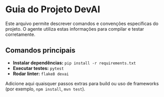 # Guia do Projeto DevAI

Este arquivo permite descrever comandos e convenções específicas do projeto. O agente utiliza estas informações para compilar e testar corretamente.

## Comandos principais

- **Instalar dependências:** `pip install -r requirements.txt`
- **Executar testes:** `pytest`
- **Rodar linter:** `flake8 devai`

Adicione aqui quaisquer passos extras para build ou uso de frameworks (por exemplo, `npm install`, `mvn test`).
